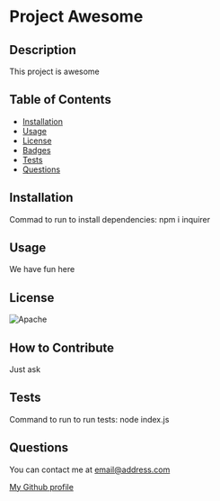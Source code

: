 # Project Awesome

## Description

This project is awesome

## Table of Contents

- [Installation](#installation)
- [Usage](#usage)
- [License](#license)
- [Badges](#badges)
- [Tests](#tests)
- [Questions](#questions)

## Installation

Commad to run to install dependencies: npm i inquirer

## Usage

We have fun here

## License

![Apache](https://img.shields.io/badge/license-Apache-green)

## How to Contribute

Just ask

## Tests

Command to run to run tests: node index.js

## Questions

You can contact me at [email@address.com](mailto:email@address.com)

[My Github profile](https://github.com/username)
  